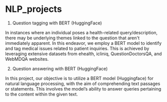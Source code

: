 # NLP_projects

1.  Question tagging with BERT (HuggingFace)

In instances where an individual poses a health-related query/description, there may be underlying themes linked to the question that aren't immediately apparent. In this endeavor, we employ a BERT model to identify and tag medical issues related to patient inquiries. This is achieved by leveraging extensive datasets from ehealth, icliniq, QuestionDoctorsQA, and WebMDQA websites.

2. Question answering with BERT (HuggingFace)

In this project, our objective is to utilize a BERT model (Huggingface) for natural language processing, with the aim of comprehending text passages or statements. This involves the model’s ability to answer queries pertaining to the content within the given text. 